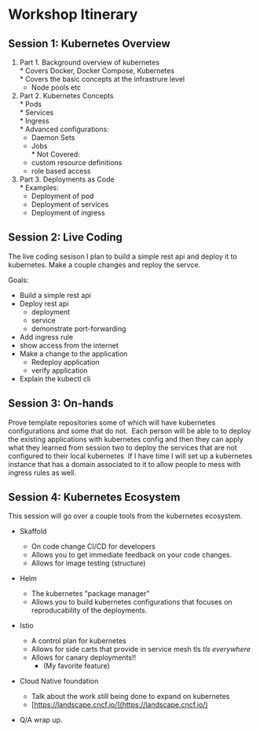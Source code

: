 # Workshop Itinerary 

## Session 1: Kubernetes Overview  
  1. Part 1. Background overview of kubernetes  
    * Covers Docker, Docker Compose, Kubernetes  
    * Covers the basic concepts at the infrastrure level
      * Node pools etc
  2. Part 2. Kubernetes Concepts  
    * Pods  
    * Services  
    * Ingress  
    * Advanced configurations:  
      * Daemon Sets  
      * Jobs  
    * Not Covered:  
      * custom resource definitions  
      * role based access  
  3. Part 3. Deployments as Code  
    * Examples:
      * Deployment of pod
      * Deployment of services
      * Deployment of ingress

## Session 2: Live Coding 

The live coding sesison I plan to build a simple rest api and deploy it to kubernetes.  Make a couple changes and reploy the servce.


Goals: 
  * Build a simple rest api
  * Deploy rest api
    * deployment
    * service
    * demonstrate port-forwarding
  * Add ingress rule
   * show access from the internet
  * Make a change to the application 
    * Redeploy application 
    * verify application
  * Explain the kubectl cli
​
## Session 3: On-hands 
Prove template repositories some of which will have kubernetes configurations and some that do not.
​
Each person will be able to to deploy the existing applications with kubernetes config and then they can apply what they learned from session two to deploy the services that are not configured to their local kubernetes
​
If I have time I will set up a kubernetes instance that has a domain associated to it to allow people to mess with ingress rules as well.
​
## Session 4: Kubernetes Ecosystem
This session will go over a couple tools from the kubernetes ecosystem.

* Skaffold
  * On code change CI/CD for developers
  * Allows you to get immediate feedback on your code changes.
  * Allows for image testing (structure)

* Helm
  * The kubernetes "package manager"
  * Allows you to build kubernetes configurations that focuses on reproducability of the deployments.

* Istio
  * A control plan for kubernetes
  * Allows for side carts that provide in service mesh tls *tls everywhere*
  * Allows for canary deployments!!
    * (My favorite feature)

* Cloud Native foundation
  * Talk about the work still being done to expand on kubernetes
  * [https://landscape.cncf.io/](https://landscape.cncf.io/)

* Q/A wrap up.





